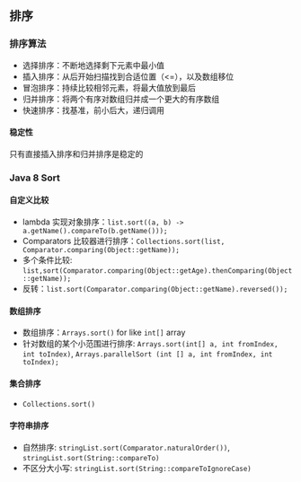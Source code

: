 ## 排序

### 排序算法
* 选择排序：不断地选择剩下元素中最小值
* 插入排序：从后开始扫描找到合适位置（<=），以及数组移位
* 冒泡排序：持续比较相邻元素，将最大值放到最后
* 归并排序：将两个有序对数组归并成一个更大的有序数组
* 快速排序：找基准，前小后大，递归调用

#### 稳定性
只有直接插入排序和归并排序是稳定的

### Java 8 Sort
#### 自定义比较
- lambda 实现对象排序：`list.sort((a, b) -> a.getName().compareTo(b.getName()));`
- Comparators 比较器进行排序：`Collections.sort(list, Comparator.comparing(Object::getName));`
- 多个条件比较: `list,sort(Comparator.comparing(Object::getAge).thenComparing(Object::getName));`
- 反转：`list.sort(Comparator.comparing(Object::getName).reversed());`

#### 数组排序
- 数组排序：`Arrays.sort()` for like `int[]` array
- 针对数组的某个小范围进行排序: `Arrays.sort(int[] a, int fromIndex, int toIndex)`, `Arrays.parallelSort (int [] a, int fromIndex, int toIndex);`

#### 集合排序
- `Collections.sort()`

#### 字符串排序
- 自然排序: `stringList.sort(Comparator.naturalOrder())`, `stringList.sort(String::compareTo)`
- 不区分大小写: `stringList.sort(String::compareToIgnoreCase)`
